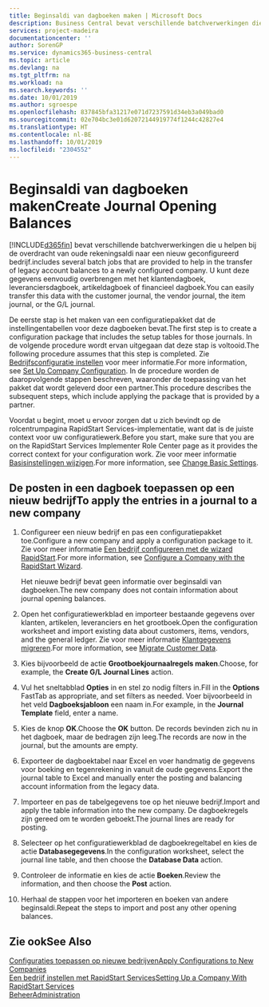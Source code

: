 ```yaml
---
title: Beginsaldi van dagboeken maken | Microsoft Docs
description: Business Central bevat verschillende batchverwerkingen die u helpen bij de overdracht van oude rekeningsaldi naar een nieuw geconfigureerd bedrijf. U kunt deze gegevens gemakkelijk overbrengen met dagboekboekingen.
services: project-madeira
documentationcenter: ''
author: SorenGP
ms.service: dynamics365-business-central
ms.topic: article
ms.devlang: na
ms.tgt_pltfrm: na
ms.workload: na
ms.search.keywords: ''
ms.date: 10/01/2019
ms.author: sgroespe
ms.openlocfilehash: 837845bfa31217e071d7237591d34eb3a049bad0
ms.sourcegitcommit: 02e704bc3e01d62072144919774f1244c42827e4
ms.translationtype: HT
ms.contentlocale: nl-BE
ms.lasthandoff: 10/01/2019
ms.locfileid: "2304552"
---
```

# <a name="create-journal-opening-balances"></a><span data-ttu-id="6cf69-104">Beginsaldi van dagboeken maken</span><span class="sxs-lookup"><span data-stu-id="6cf69-104">Create Journal Opening Balances</span></span>
[!INCLUDE[d365fin](includes/d365fin_md.md)] <span data-ttu-id="6cf69-105">bevat verschillende batchverwerkingen die u helpen bij de overdracht van oude rekeningsaldi naar een nieuw geconfigureerd bedrijf.</span><span class="sxs-lookup"><span data-stu-id="6cf69-105">includes several batch jobs that are provided to help in the transfer of legacy account balances to a newly configured company.</span></span> <span data-ttu-id="6cf69-106">U kunt deze gegevens eenvoudig overbrengen met het klantendagboek, leveranciersdagboek, artikeldagboek of financieel dagboek.</span><span class="sxs-lookup"><span data-stu-id="6cf69-106">You can easily transfer this data with the customer journal, the vendor journal, the item journal, or the G/L journal.</span></span>

<span data-ttu-id="6cf69-107">De eerste stap is het maken van een configuratiepakket dat de instellingentabellen voor deze dagboeken bevat.</span><span class="sxs-lookup"><span data-stu-id="6cf69-107">The first step is to create a configuration package that includes the setup tables for those journals.</span></span> <span data-ttu-id="6cf69-108">In de volgende procedure wordt ervan uitgegaan dat deze stap is voltooid.</span><span class="sxs-lookup"><span data-stu-id="6cf69-108">The following procedure assumes that this step is completed.</span></span> <span data-ttu-id="6cf69-109">Zie [Bedrijfsconfiguratie instellen](admin-set-up-company-configuration.md) voor meer informatie.</span><span class="sxs-lookup"><span data-stu-id="6cf69-109">For more information, see [Set Up Company Configuration](admin-set-up-company-configuration.md).</span></span> <span data-ttu-id="6cf69-110">In de procedure worden de daaropvolgende stappen beschreven, waaronder de toepassing van het pakket dat wordt geleverd door een partner.</span><span class="sxs-lookup"><span data-stu-id="6cf69-110">This procedure describes the subsequent steps, which include applying the package that is provided by a partner.</span></span>  

<span data-ttu-id="6cf69-111">Voordat u begint, moet u ervoor zorgen dat u zich bevindt op de rolcentrumpagina RapidStart Services-implementatie, want dat is de juiste context voor uw configuratiewerk.</span><span class="sxs-lookup"><span data-stu-id="6cf69-111">Before you start, make sure that you are on the RapidStart Services Implementer Role Center page as it provides the correct context for your configuration work.</span></span> <span data-ttu-id="6cf69-112">Zie voor meer informatie [Basisinstellingen wijzigen](ui-change-basic-settings.md).</span><span class="sxs-lookup"><span data-stu-id="6cf69-112">For more information, see [Change Basic Settings](ui-change-basic-settings.md).</span></span>

## <a name="to-apply-the-entries-in-a-journal-to-a-new-company"></a><span data-ttu-id="6cf69-113">De posten in een dagboek toepassen op een nieuw bedrijf</span><span class="sxs-lookup"><span data-stu-id="6cf69-113">To apply the entries in a journal to a new company</span></span>  
1. <span data-ttu-id="6cf69-114">Configureer een nieuw bedrijf en pas een configuratiepakket toe.</span><span class="sxs-lookup"><span data-stu-id="6cf69-114">Configure a new company and apply a configuration package to it.</span></span> <span data-ttu-id="6cf69-115">Zie voor meer informatie [Een bedrijf configureren met de wizard RapidStart](admin-how-to-configure-a-company-with-the-rapidstart-wizard.md).</span><span class="sxs-lookup"><span data-stu-id="6cf69-115">For more information, see [Configure a Company with the RapidStart Wizard](admin-how-to-configure-a-company-with-the-rapidstart-wizard.md).</span></span>  

    <span data-ttu-id="6cf69-116">Het nieuwe bedrijf bevat geen informatie over beginsaldi van dagboeken.</span><span class="sxs-lookup"><span data-stu-id="6cf69-116">The new company does not contain information about journal opening balances.</span></span>  

2. <span data-ttu-id="6cf69-117">Open het configuratiewerkblad en importeer bestaande gegevens over klanten, artikelen, leveranciers en het grootboek.</span><span class="sxs-lookup"><span data-stu-id="6cf69-117">Open the configuration worksheet and import existing data about customers, items, vendors, and the general ledger.</span></span> <span data-ttu-id="6cf69-118">Zie voor meer informatie [Klantgegevens migreren](admin-migrate-customer-data.md).</span><span class="sxs-lookup"><span data-stu-id="6cf69-118">For more information, see [Migrate Customer Data](admin-migrate-customer-data.md).</span></span>  
3. <span data-ttu-id="6cf69-119">Kies bijvoorbeeld de actie **Grootboekjournaalregels maken**.</span><span class="sxs-lookup"><span data-stu-id="6cf69-119">Choose, for example, the **Create G/L Journal Lines** action.</span></span>  
4. <span data-ttu-id="6cf69-120">Vul het sneltabblad **Opties** in en stel zo nodig filters in.</span><span class="sxs-lookup"><span data-stu-id="6cf69-120">Fill in the **Options** FastTab as appropriate, and set filters as needed.</span></span> <span data-ttu-id="6cf69-121">Voer bijvoorbeeld in het veld **Dagboeksjabloon** een naam in.</span><span class="sxs-lookup"><span data-stu-id="6cf69-121">For example, in the **Journal Template** field, enter a name.</span></span>  
5. <span data-ttu-id="6cf69-122">Kies de knop **OK**.</span><span class="sxs-lookup"><span data-stu-id="6cf69-122">Choose the **OK** button.</span></span> <span data-ttu-id="6cf69-123">De records bevinden zich nu in het dagboek, maar de bedragen zijn leeg.</span><span class="sxs-lookup"><span data-stu-id="6cf69-123">The records are now in the journal, but the amounts are empty.</span></span>  
6. <span data-ttu-id="6cf69-124">Exporteer de dagboektabel naar Excel en voer handmatig de gegevens voor boeking en tegenrekening in vanuit de oude gegevens.</span><span class="sxs-lookup"><span data-stu-id="6cf69-124">Export the journal table to Excel and manually enter the posting and balancing account information from the legacy data.</span></span>
7. <span data-ttu-id="6cf69-125">Importeer en pas de tabelgegevens toe op het nieuwe bedrijf.</span><span class="sxs-lookup"><span data-stu-id="6cf69-125">Import and apply the table information into the new company.</span></span> <span data-ttu-id="6cf69-126">De dagboekregels zijn gereed om te worden geboekt.</span><span class="sxs-lookup"><span data-stu-id="6cf69-126">The journal lines are ready for posting.</span></span>  
8. <span data-ttu-id="6cf69-127">Selecteer op het configuratiewerkblad de dagboekregeltabel en kies de actie **Databasegegevens**.</span><span class="sxs-lookup"><span data-stu-id="6cf69-127">In the configuration worksheet, select the journal line table, and then choose the **Database Data** action.</span></span>  
9. <span data-ttu-id="6cf69-128">Controleer de informatie en kies de actie **Boeken**.</span><span class="sxs-lookup"><span data-stu-id="6cf69-128">Review the information, and then choose the **Post** action.</span></span>  
10. <span data-ttu-id="6cf69-129">Herhaal de stappen voor het importeren en boeken van andere beginsaldi.</span><span class="sxs-lookup"><span data-stu-id="6cf69-129">Repeat the steps to import and post any other opening balances.</span></span>  

## <a name="see-also"></a><span data-ttu-id="6cf69-130">Zie ook</span><span class="sxs-lookup"><span data-stu-id="6cf69-130">See Also</span></span>  
[<span data-ttu-id="6cf69-131">Configuraties toepassen op nieuwe bedrijven</span><span class="sxs-lookup"><span data-stu-id="6cf69-131">Apply Configurations to New Companies</span></span>](admin-apply-configuration-to-new-companies.md)  
[<span data-ttu-id="6cf69-132">Een bedrijf instellen met RapidStart Services</span><span class="sxs-lookup"><span data-stu-id="6cf69-132">Setting Up a Company With RapidStart Services</span></span>](admin-set-up-a-company-with-rapidstart.md)  
[<span data-ttu-id="6cf69-133">Beheer</span><span class="sxs-lookup"><span data-stu-id="6cf69-133">Administration</span></span>](admin-setup-and-administration.md)
